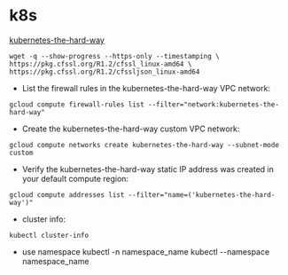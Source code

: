 # k8s
[1]: https://github.com/kelseyhightower/kubernetes-the-hard-way

[kubernetes-the-hard-way][1]

`wget -q --show-progress --https-only --timestamping \
  https://pkg.cfssl.org/R1.2/cfssl_linux-amd64 \
  https://pkg.cfssl.org/R1.2/cfssljson_linux-amd64`
- List the firewall rules in the kubernetes-the-hard-way VPC network:
```
gcloud compute firewall-rules list --filter="network:kubernetes-the-hard-way"
```
- Create the kubernetes-the-hard-way custom VPC network:
```
gcloud compute networks create kubernetes-the-hard-way --subnet-mode custom
```
- Verify the kubernetes-the-hard-way static IP address was created in your default compute region:
```
gcloud compute addresses list --filter="name=('kubernetes-the-hard-way')"
```
- cluster info:
```
kubectl cluster-info
```
- use namespace
kubectl -n namespace_name
kubectl --namespace namespace_name
